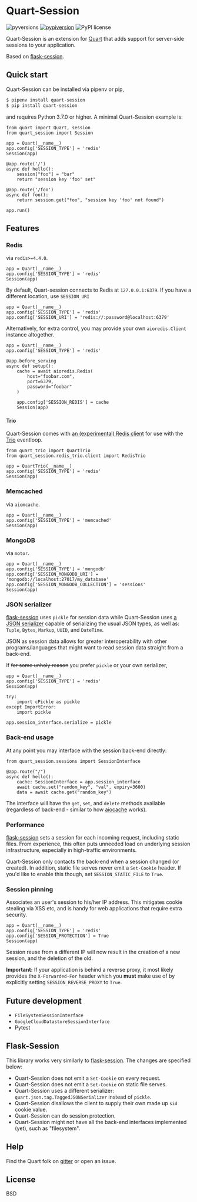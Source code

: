 # Quart-Session

![pyversions](https://img.shields.io/pypi/pyversions/Quart-Session.svg) [![pypiversion](https://badge.fury.io/py/Quart-Session.svg)](https://pypi.org/project/Quart-Session/) ![PyPI license](https://img.shields.io/pypi/l/Quart-Session.svg)

Quart-Session is an extension for [Quart](https://gitlab.com/pgjones/quart/blob/master/README.rst) that adds support for
server-side sessions to your application.

Based on [flask-session](https://pypi.org/project/Flask-Session/).

## Quick start

Quart-Session can be installed via pipenv or pip,

```bash
$ pipenv install quart-session
$ pip install quart-session
```

and requires Python 3.7.0 or higher. A minimal Quart-Session example is:

```python3
from quart import Quart, session
from quart_session import Session

app = Quart(__name__)
app.config['SESSION_TYPE'] = 'redis'
Session(app)

@app.route('/')
async def hello():
    session["foo"] = "bar"
    return "session key 'foo' set"

@app.route('/foo')
async def foo():
    return session.get("foo", "session key 'foo' not found")

app.run()
```

## Features


### Redis

via `redis>=4.4.0`.

```python3
app = Quart(__name__)
app.config['SESSION_TYPE'] = 'redis'
Session(app)
```

By default, Quart-session connects to Redis at `127.0.0.1:6379`. If you 
have a different location, use `SESSION_URI`

```python3
app = Quart(__name__)
app.config['SESSION_TYPE'] = 'redis'
app.config['SESSION_URI'] = 'redis://:password@localhost:6379'
```

Alternatively, for extra control, you may provide your own `aioredis.Client` instance altogether.

```python3
app = Quart(__name__)
app.config['SESSION_TYPE'] = 'redis'

@app.before_serving
async def setup():
    cache = await aioredis.Redis(
        host="foobar.com",
        port=6379,
        password="foobar"
    )
    
    app.config['SESSION_REDIS'] = cache
    Session(app)
```

#### Trio

Quart-Session comes with [an (experimental) Redis client](quart_session/redis_trio) for use with the [Trio](https://trio.readthedocs.io/en/stable/) eventloop.

```python3
from quart_trio import QuartTrio
from quart_session.redis_trio.client import RedisTrio

app = QuartTrio(__name__)
app.config['SESSION_TYPE'] = 'redis'
Session(app)
```

### Memcached

via `aiomcache`.

```python3
app = Quart(__name__)
app.config['SESSION_TYPE'] = 'memcached'
Session(app)
```

### MongoDB

via `motor`.

```python3
app = Quart(__name__)
app.config['SESSION_TYPE'] = 'mongodb'
app.config['SESSION_MONGODB_URI'] = 'mongodb://localhost:27017/my_database'
app.config['SESSION_MONGODB_COLLECTION'] = 'sessions'
Session(app)
```

### JSON serializer

[flask-session](https://pypi.org/project/Flask-Session/) uses `pickle`
for session data while Quart-Session uses [a JSON serializer](https://gitlab.com/pgjones/quart/blob/37e249b9b146824a8668eaa1daa12392aeb00256/src/quart/json/tag.py#L141)
capable of serializing the usual JSON types, as well as: `Tuple`, `Bytes`,
`Markup`, `UUID`, and `DateTime`.

JSON as session data allows for greater interoperability with other
programs/languages that might want to read session data straight
from a back-end.

If ~~for some unholy reason~~ you prefer `pickle` or your own serializer,

```python3
app = Quart(__name__)
app.config['SESSION_TYPE'] = 'redis'
Session(app)

try:
    import cPickle as pickle
except ImportError:
    import pickle

app.session_interface.serialize = pickle
```

### Back-end usage

At any point you may interface with the session back-end directly:

```python3
from quart_session.sessions import SessionInterface

@app.route("/")
async def hello():
    cache: SessionInterface = app.session_interface
    await cache.set("random_key", "val", expiry=3600)
    data = await cache.get("random_key")
```

The interface will have the `get`, `set`, and `delete` methods available (regardless of
back-end - similar to how [aiocache](https://github.com/argaen/aiocache) works).

### Performance

[flask-session](https://pypi.org/project/Flask-Session/) sets a
session for each incoming request, including static files. From experience,
this often puts unneeded load on underlying session infrastructure,
especially in high-traffic environments.

Quart-Session only contacts the back-end when a session changed (or created). In addition,
static file serves never emit a `Set-Cookie` header. If you'd like to enable
this though, set `SESSION_STATIC_FILE` to `True`.


### Session pinning

Associates an user's session to his/her IP address. This mitigates cookie stealing via XSS etc, and is handy
for web applications that require extra security.

```python3
app = Quart(__name__)
app.config['SESSION_TYPE'] = 'redis'
app.config['SESSION_PROTECTION'] = True
Session(app)
```

Session reuse from a different IP will now result in the creation of a new session, and the deletion of the old.

**Important:** If your application is behind a reverse proxy, it most
likely provides the `X-Forwarded-For` header which you **must** make use of
by explicitly setting `SESSION_REVERSE_PROXY` to `True`.

## Future development

- `FileSystemSessionInterface`
- `GoogleCloudDatastoreSessionInterface`
- Pytest

## Flask-Session

This library works very similarly to [flask-session](https://pypi.org/project/Flask-Session/).
The changes are specified below:

- Quart-Session does not emit a `Set-Cookie` on every request.
- Quart-Session does not emit a `Set-Cookie` on static file serves.
- Quart-Session uses a different serializer: `quart.json.tag.TaggedJSONSerializer` instead of `pickle`.
- Quart-Session disallows the client to supply their own made up `sid` cookie value.
- Quart-Session can do session protection.
- Quart-Session might not have all the back-end interfaces implemented (yet), such as "filesystem".

## Help

Find the Quart folk on [gitter](https://gitter.im/python-quart/lobby) or open an issue.

## License

BSD
